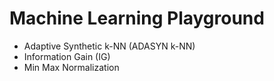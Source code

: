 # Machine Learning Playground

- Adaptive Synthetic k-NN (ADASYN k-NN) 
- Information Gain (IG)
- Min Max Normalization

